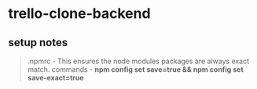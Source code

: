 # trello-clone-backend

## setup notes

> .npmrc - This ensures the node modules packages are always exact match.
commands - **npm config set save=true && npm config set save-exact=true**